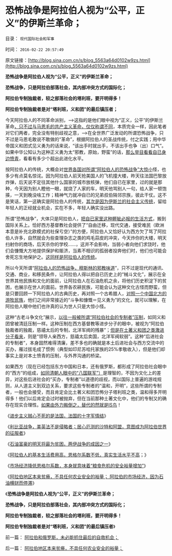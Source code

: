 # 恐怖战争是阿拉伯人视为“公平，正义”的伊斯兰革命；

目录： `现代国际社会和军事` 

时间： `2016-02-22 20:57:49` 

原文链接：[http://blog.sina.com.cn/s/blog_5563a64d0102w9zs.html](http://blog.sina.com.cn/s/blog_5563a64d0102w9zs.html)

**恐怖战争是阿拉伯人视为“公平，正义”的伊斯兰革命；**

**恐怖战争，只是阿拉伯部落社会，其内部冲突方式的国际化；**

**阿拉伯专制独裁者，较之部落社会的塔利班，要开明得多！**

**阿拉伯专制独裁者是对“塔利班，义和团”的最后镇压者；**

今天阿拉伯人的不同革命派别，——>这指的是他们眼中视为“正义，公平”的伊斯兰革命[，只不过与马恩毛的共产主义革命，仅仅称谓不同](../../../2014/6/19/从李天一水军和袁黑明粉，再看文革左右派的五四精神.md)，本质完全一样，因此笔者对它们两者，完全没有特别歧视之意，——>在全世界广泛发动的所谓恐怖战争，只不过是马恩毛敢说不敢做的“革命”，根据阿拉伯人的圣战传统，付之实践；用中华帝国义和团式见义勇为的话来说，“该出手时就出手，不该出手也争（出）口气”。如果中华公知认为这种正义勇为太“邪教，原始，野蛮”的话，[那么举目看看自已身边愤青](../../../2008/11/10/爱国，并不是做个廉价愤青喊打喊杀.md)，看看有多少个超出此进化水平。

按阿拉伯人的传统，大概会对[世界各国对所谓“阿拉伯人的恐怖战争”大惊小](../../../2015/7/8/印第安人的拉登老师和超限战，特姆库塞号召的民族主义.md)怪，也多少有点莫名惊诧。因为阿拉伯人前天抢美国人的飞机撞大楼，昨天往法国巴黎放炸弹，后天说不定往其他什么国家的城市放核弹，他们自已在家里，过的就是那种，今天因为别人瞪他一眼，就烧了人家的车，明天他骂别人一句，给人家一顿饱揍，一天到晚没啥工作；精神气力就冲自已的兄弟叔伯隔邻宗族，彼此干仗。这不是笑话，第一这确实是阿拉伯人的传统，[其次是因为伊斯兰的社会主义传统](../../../2012/8/27/阿拉伯帝国的城市化导致的大萧条，社会大衰退！.md)，留给年轻人的正经就业机会，实在不多，年轻人确实没出路。

所谓“恐怖战争”，大体只是阿拉伯人，[把自已家里这种睚眦必报的生活方式](../../../2013/9/6/近种相残的挖眼案，公有制的黑暗面.md)，搬到国际关系上。恰好西方基督教社会提供了“自由迁移，现代交通，接受难民（欧洲本意是补充北欧模式的社保亏空）”的方便，阿拉伯人又恰好认为西方欠了骂了阿拉伯人许多，自然就会为些查理杂志之类的鸡毛蒜皮的冲突，今天炸你的大楼，明天扫射你的商场，后天杀你的学校……，这并不会影响，当弱小者向他们求饶时，他们会慷慨大方地提供保护和赈济，当素不相识的孤弱者投奔他们时，他们也可能会舍死忘生地保护之。[这同样是阿拉伯人的传统](../../../2010/5/22/仁者无敌话宽容，伊斯兰和阿拉伯帝国.md)。

所以今天所谓“[阿拉伯人的恐怖战争，穆斯林的邪教味道](../../../2009/7/3/美国的人权民主是怎么惹来了本拉登老师的恐怖战争.md)”，只不过是现代的通讯、交通、商业，和移民条件，让阿拉伯人得以把自已历史上的“械斗文化”，展示在全世界其他民族和文化的面前，让阿拉伯人在石油危机之余，将他们历史积淀下的贫困，也展示在世人的面前。世界各农耕民族，可能会认为这种文化古怪而野蛮，但是只要回顾一下阿拉伯人的古典历史，再对照一个古希腊人，[对照一个中国北方的游牧民族](../../../2008/11/27/血的教训：不要妖魔化敌人.md)，他们之间非常接近的“斗争和慷慨＝见义勇为”的文化，就可以理解，在阿拉伯人眼中他们也许真的认为世人只是大惊小怪。

这种“古老斗争文化”展示，[以往一般被所谓“阿拉伯社会的专制者”压制](../../../2011/10/29/道德社会中的“打倒”和“平反”是啥回事？.md)，如同义和团曾被清廷压制一样。这种压制在西方基督教等进步分子的眼中，被视为“阿拉伯独裁者的独裁，慈禧太后的专制，北洋军阀的残暴”；[但是在土著义和团之类激进分子看来](../../../2011/2/7/大刀向着鬼子们的头上砍去！.md)，则是“领导人亲西方，慈禧太后卖国，北洋军阀软弱”。这种“后进社会的专制者”，本身固然难得清廉，差不多也的确就是本土后进社会与西方交流中的买办，雁过拔毛成了惯例（典型如印尼苏哈托家族的25%孝敬收入），但是他们却事实上是对本土愤青的压制，与外界沟通的桥梁。

如果西方（现在已经包括东方中国和日本，还有俄罗斯，都形成了阿拉伯社会眼中的“西方”的组成，[如同清朝人眼中的“八国联军”）](../../../2011/1/10/八国联军“被”侵华，北洋政治和东南互保.md)是理智的，不因为文化上的差异，对这些后进社会的“买办，专制者”以道德的歧视，而以国际上普遍的游戏规则，从人道主义到双边关系，要求这些专制者的“温和，开明”，这些所谓的专制者，一般也会接受，而且肯定会比土著义和团恐怖分子塔利班之类，温和得多开明得多！他们以后肯定会过时被抛弃，但在当前那种土著文化中，他们的专制又的确存在现实合理性。[如果由外力搬倒之，替代的然就是IS鸟](../../../2016/2/16/专制，独裁”在部落化的阿拉伯社会的当前必要性；.md)！

《[进步主义贼心不死的是法国，法国的十字军情结](../../../2016/2/18/进步主义贼心不死的是法国的十字军情结；.md)》

《[利比亚战争，美英法不是侵略者；居心厄测的沙特和阿盟，意图成为阿拉伯世界的征服者](../../../2016/2/19/利比亚战争，美英法不是侵略者.md)》

《[石油富豪的明天将最为贫困，两伊战争的成因之一](../../../2016/2/19/石油富豪的明天将最为贫困，两伊战争及其成因；.md)》

《[阿拉伯人的基本生活费用高，恩格尔系数不低，真实生活水平不高](../../../2016/2/21/阿拉伯石油冨国，将how变成一贫如洗？！.md)；》

《[市场经济降低恩格尔系数，本身就意味着“粮食危机的安全裕量增加”](../../../2016/2/21/恩格尔系数随市场经济而降低，证明市场经济不存在粮食危机.md)》

《[阿拉伯地区本来贫瘠，不具任何农业安全的裕量；
阿拉伯的市场经济，因为石油横财而停滞](../../../2016/2/22/阿拉伯地区本来贫瘠，不具任何农业安全的裕量；.md)》

《**恐怖战争是阿拉伯人视为“公平，正义”的伊斯兰革命；**

**恐怖战争，只是阿拉伯部落社会，其内部冲突方式的国际化；**

**阿拉伯专制独裁者，较之部落社会的塔利班，要开明得多！**

**阿拉伯专制独裁者是对“塔利班，义和团”的最后镇压者**》

前一篇： [阿拉伯和俄罗斯，未必能抓住最后的自救机会；](../../../2016/2/23/阿拉伯和俄罗斯，未必能抓住最后的自救机会；.md)

后一篇： [阿拉伯地区本来贫瘠，不具任何农业安全的裕量；](../../../2016/2/22/阿拉伯地区本来贫瘠，不具任何农业安全的裕量；.md)

